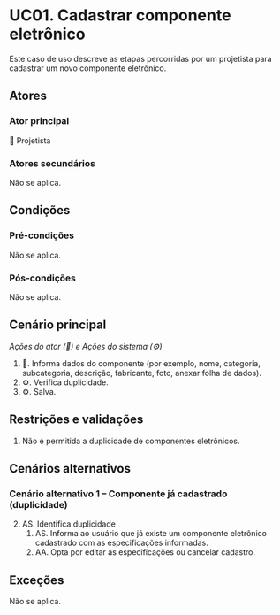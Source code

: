 # UC01. Cadastrar componente eletrônico

Este caso de uso descreve as etapas percorridas por um projetista para cadastrar um novo componente eletrônico.

## Atores

### Ator principal
📐 Projetista

### Atores secundários
Não se aplica.

## Condições

### Pré-condições
Não se aplica.

### Pós-condições
Não se aplica.

## Cenário principal
_Ações do ator (📐) e Ações do sistema (⚙️)_

1. 📐. Informa dados do componente (por exemplo, nome, categoria, subcategoria, descrição, fabricante, foto, anexar folha de dados).
2. ⚙️. Verifica duplicidade.
3. ⚙️. Salva.

## Restrições e validações
1. Não é permitida a duplicidade de componentes eletrônicos.

## Cenários alternativos
### Cenário alternativo 1 – Componente já cadastrado (duplicidade)
2. AS. Identifica duplicidade
   1. AS. Informa ao usuário que já existe um componente eletrônico cadastrado com as especificações informadas.
   2. AA. Opta por editar as especificações ou cancelar cadastro.


## Exceções
Não se aplica.
